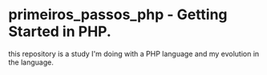 # primeiros_passos_php - Getting Started in PHP.
this repository is a study I'm doing with a PHP language and my evolution in the language.

